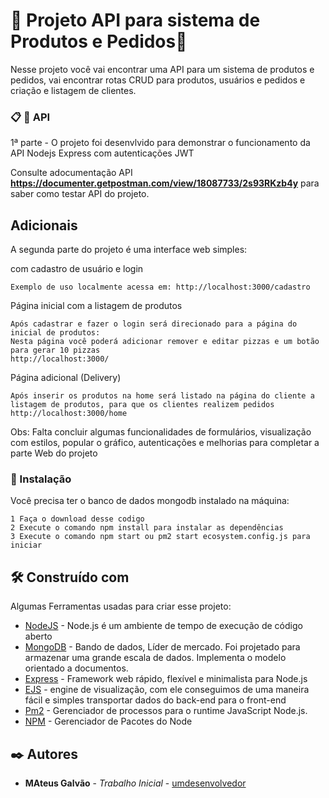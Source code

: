 # 🚀 Projeto API para sistema de Produtos e Pedidos🚀

Nesse projeto você vai encontrar uma API para um sistema de produtos e pedidos, vai encontrar rotas CRUD para produtos, usuários e pedidos e criação e listagem de clientes.
### 📋 🚀 API
1ª parte - O projeto foi desenvlvido para demonstrar o funcionamento da API Nodejs Express com autenticações JWT

Consulte  adocumentação API **https://documenter.getpostman.com/view/18087733/2s93RKzb4y** para saber como testar API do projeto.

## Adicionais 
A segunda parte do projeto é uma interface web simples:

com cadastro de usuário e login
``` 
Exemplo de uso localmente acessa em: http://localhost:3000/cadastro
```
Página inicial com a listagem de produtos
``` 
Após cadastrar e fazer o login será direcionado para a página do inicial de produtos:
Nesta página você poderá adicionar remover e editar pizzas e um botão para gerar 10 pizzas
http://localhost:3000/
```
Página adicional (Delivery)
``` 
Após inserir os produtos na home será listado na página do cliente a listagem de produtos, para que os clientes realizem pedidos
http://localhost:3000/home
```
Obs: Falta concluir algumas funcionalidades de formulários, visualização com estilos, popular o gráfico, autenticações e melhorias para completar a parte Web do projeto


### 🔧 Instalação

Você precisa ter o banco de dados mongodb instalado na máquina:

```
1 Faça o download desse codigo
2 Execute o comando npm install para instalar as dependências
3 Execute o comando npm start ou pm2 start ecosystem.config.js para iniciar
```

## 🛠️ Construído com

Algumas Ferramentas usadas para criar esse projeto:

* [NodeJS](https://nodejs.org/en) - Node.js é um ambiente de tempo de execução de código aberto
* [MongoDB](https://www.mongodb.com/) - Bando de dados, Líder de mercado. Foi projetado para armazenar uma grande escala de dados. Implementa o modelo orientado a documentos.
* [Express](https://expressjs.com/pt-br/) - Framework web rápido, flexível e minimalista para Node.js
* [EJS](https://ejs.co/) - engine de visualização, com ele conseguimos de uma maneira fácil e simples transportar dados do back-end para o front-end
* [Pm2](https://pm2.keymetrics.io/) - Gerenciador de processos para o runtime JavaScript Node.js.
* [NPM](https://www.npmjs.com/) - Gerenciador de Pacotes do Node


## ✒️ Autores


* **MAteus Galvão** - *Trabalho Inicial* - [umdesenvolvedor](https://github.com/mateusgalvao)
